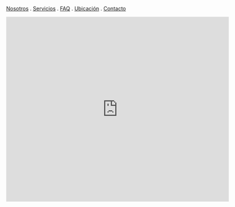 [Nosotros](./nosotros.md) . [Servicios](./servicios.md) . [FAQ](FAQ.md) . [Ubicación](ubicacion.md) . [Contacto](./contacto.md)


<div class="mapouter"><div class="gmap_canvas"><iframe width="600" height="500" id="gmap_canvas" src="https://maps.google.com/maps?q=los%20reyes%20la%20paz&t=&z=13&ie=UTF8&iwloc=&output=embed" frameborder="0" scrolling="no" marginheight="0" marginwidth="0"></iframe><a href="https://123movies-to.org"></a><br><style>.mapouter{position:relative;text-align:right;height:500px;width:600px;}</style><a href="https://www.embedgooglemap.net">insert google map into wordpress</a><style>.gmap_canvas {overflow:hidden;background:none!important;height:500px;width:600px;}</style></div></div>
